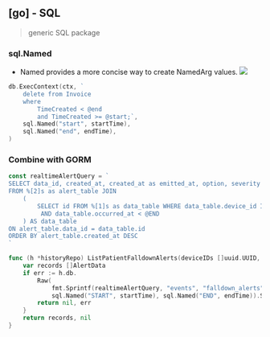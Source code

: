 ## [go] - SQL

> generic SQL package

### sql.Named
* Named provides a more concise way to create NamedArg values.
![](https://cs.opensource.google/go/go/+/refs/tags/go1.19:src/database/sql/sql.go;l=110)
```go
db.ExecContext(ctx, `
    delete from Invoice
    where
        TimeCreated < @end
        and TimeCreated >= @start;`,
    sql.Named("start", startTime),
    sql.Named("end", endTime),
)
```

### Combine with GORM

```go
const realtimeAlertQuery = `
SELECT data_id, created_at, created_at as emitted_at, option, severity
FROM %[2]s as alert_table JOIN
	(
		SELECT id FROM %[1]s as data_table WHERE data_table.device_id IN (?) AND data_table.occurred_at >= @START
		 AND data_table.occurred_at < @END
	) AS data_table
ON alert_table.data_id = data_table.id
ORDER BY alert_table.created_at DESC
`

func (h *historyRepo) ListPatientFalldownAlerts(deviceIDs []uuid.UUID, startTime, endTime time.Time) ([]AlertData, error) {
	var records []AlertData
	if err := h.db.
		Raw(
			fmt.Sprintf(realtimeAlertQuery, "events", "falldown_alerts"), deviceIDs,
			sql.Named("START", startTime), sql.Named("END", endTime)).Scan(&records).Error; err != nil {
		return nil, err
	}
	return records, nil
}

```